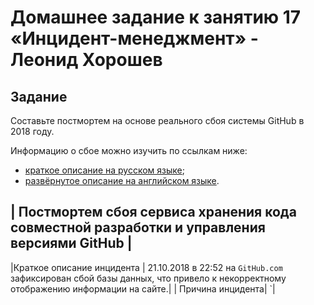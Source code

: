 # Домашнее задание к занятию 17 «Инцидент-менеджмент» - Леонид Хорошев

## Задание

Составьте постмортем на основе реального сбоя системы GitHub в 2018 году.

Информацию о сбое можно изучить по ссылкам ниже:

* [краткое описание на русском языке](https://habr.com/ru/post/427301/);
* [развёрнутое описание на английском языке](https://github.blog/2018-10-30-oct21-post-incident-analysis/).


| Постмортем сбоя сервиса хранения кода совместной разработки и управления версиями GitHub |
------------------------------------------------------------------------------------------------------------------------------------------------------------
|Краткое описание инцидента | 21.10.2018 в 22:52 на `GitHub.com` зафиксирован сбой базы данных, что привело к некорректному отображению информации на сайте.|
| Причина инцидента| `|


